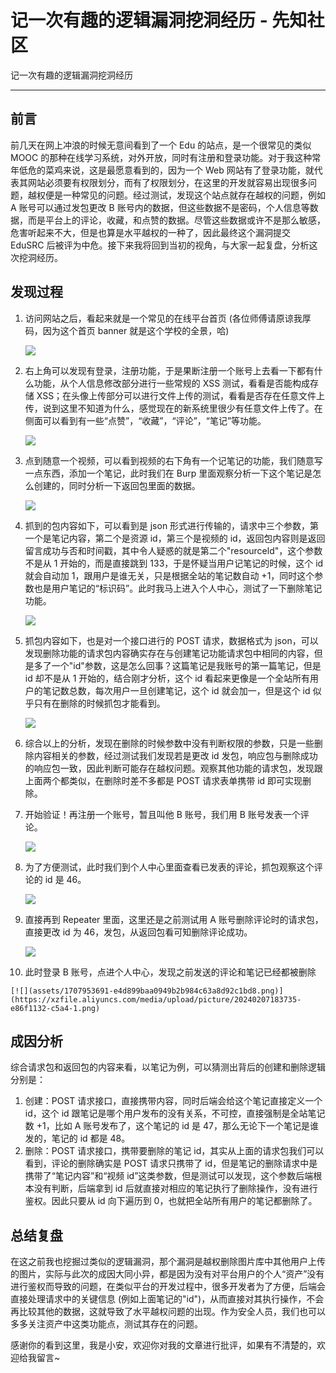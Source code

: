 

# 记一次有趣的逻辑漏洞挖洞经历 - 先知社区

记一次有趣的逻辑漏洞挖洞经历

- - -

## 前言

前几天在网上冲浪的时候无意间看到了一个 Edu 的站点，是一个很常见的类似 MOOC 的那种在线学习系统，对外开放，同时有注册和登录功能。对于我这种常年低危的菜鸡来说，这是最愿意看到的，因为一个 Web 网站有了登录功能，就代表其网站必须要有权限划分，而有了权限划分，在这里的开发就容易出现很多问题，越权便是一种常见的问题。经过测试，发现这个站点就存在越权的问题，例如 A 账号可以通过发包更改 B 账号内的数据，但这些数据不是密码，个人信息等数据，而是平台上的评论，收藏，和点赞的数据。尽管这些数据或许不是那么敏感，危害听起来不大，但是也算是水平越权的一种了，因此最终这个漏洞提交 EduSRC 后被评为中危。接下来我将回到当初的视角，与大家一起复盘，分析这次挖洞经历。

## 发现过程

1.  访问网站之后，看起来就是一个常见的在线平台首页 (各位师傅请原谅我厚码，因为这个首页 banner 就是这个学校的全景，哈)
    
    [![](assets/1707953691-5951551303d273a91cdaa48ab8d8657c.png)](https://xzfile.aliyuncs.com/media/upload/picture/20240207183600-afccc0a4-c5a4-1.png)
    
2.  右上角可以发现有登录，注册功能，于是果断注册一个账号上去看一下都有什么功能，从个人信息修改部分进行一些常规的 XSS 测试，看看是否能构成存储 XSS；在头像上传部分可以进行文件上传的测试，看看是否存在任意文件上传，说到这里不知道为什么，感觉现在的新系统里很少有任意文件上传了。在侧面可以看到有一些“点赞”，“收藏”，“评论”，“笔记”等功能。
    
    [![](assets/1707953691-fefca817a6ce27dba11de6b6dacdaa9c.png)](https://xzfile.aliyuncs.com/media/upload/picture/20240207183639-c70b55f0-c5a4-1.png)
    
3.  点到随意一个视频，可以看到视频的右下角有一个记笔记的功能，我们随意写一点东西，添加一个笔记，此时我们在 Burp 里面观察分析一下这个笔记是怎么创建的，同时分析一下返回包里面的数据。
    
    [![](assets/1707953691-6a00c93dae55a0f2d649c5e8b54a5b80.png)](https://xzfile.aliyuncs.com/media/upload/picture/20240207183649-ccfb26a2-c5a4-1.png)
    
4.  抓到的包内容如下，可以看到是 json 形式进行传输的，请求中三个参数，第一个是笔记内容，第二个是资源 id，第三个是视频的 id，返回包内容则是返回留言成功与否和时间戳，其中令人疑惑的就是第二个"resourceld"，这个参数不是从 1 开始的，而是直接跳到 133，于是怀疑当用户记笔记的时候，这个 id 就会自动加 1，跟用户是谁无关，只是根据全站的笔记数自动 +1，同时这个参数也是用户笔记的“标识码”。此时我马上进入个人中心，测试了一下删除笔记功能。
    
    [![](assets/1707953691-d8fe5c49a59d903d977d861c2bce651a.png)](https://xzfile.aliyuncs.com/media/upload/picture/20240207183700-d36e0202-c5a4-1.png)
    
5.  抓包内容如下，也是对一个接口进行的 POST 请求，数据格式为 json，可以发现删除功能的请求包内容确实存在与创建笔记功能请求包中相同的内容，但是多了一个"id"参数，这是怎么回事？这篇笔记是我账号的第一篇笔记，但是 id 却不是从 1 开始的，结合刚才分析，这个 id 看起来更像是一个全站所有用户的笔记数总数，每次用户一旦创建笔记，这个 id 就会加一，但是这个 id 似乎只有在删除的时候抓包才能看到。
    
    [![](assets/1707953691-a8621e28c0e380d97f6ed947ce713535.png)](https://xzfile.aliyuncs.com/media/upload/picture/20240207183708-d82c6f40-c5a4-1.png)
    
6.  综合以上的分析，发现在删除的时候参数中没有判断权限的参数，只是一些删除内容相关的参数，经过测试我们发现若是更改 id 发包，响应包与删除成功的响应包一致，因此判断可能存在越权问题。观察其他功能的请求包，发现跟上面两个都类似，在删除时差不多都是 POST 请求表单携带 id 即可实现删除。
    
7.  开始验证！再注册一个账号，暂且叫他 B 账号，我们用 B 账号发表一个评论。
    
    [![](assets/1707953691-da56b154d01d1fa22ef272fe619b4e9b.png)](https://xzfile.aliyuncs.com/media/upload/picture/20240207183716-dc84e702-c5a4-1.png)
    
8.  为了方便测试，此时我们到个人中心里面查看已发表的评论，抓包观察这个评论的 id 是 46。
    
    [![](assets/1707953691-271dc0c84dfaf739daaebc857a106187.png)](https://xzfile.aliyuncs.com/media/upload/picture/20240207183723-e0d8eed4-c5a4-1.png)
    
9.  直接再到 Repeater 里面，这里还是之前测试用 A 账号删除评论时的请求包，直接更改 id 为 46，发包，从返回包看可知删除评论成功。
    
    [![](assets/1707953691-f9ae56f4020aa41824ac1b443c4d0567.png)](https://xzfile.aliyuncs.com/media/upload/picture/20240207183730-e52dbafa-c5a4-1.png)
    
10.  此时登录 B 账号，点进个人中心，发现之前发送的评论和笔记已经都被删除
    
    [![](assets/1707953691-e4d899baa0949b2b984c63a8d92c1bd8.png)](https://xzfile.aliyuncs.com/media/upload/picture/20240207183735-e86f1132-c5a4-1.png)
    

## 成因分析

综合请求包和返回包的内容来看，以笔记为例，可以猜测出背后的创建和删除逻辑分别是：

1.  创建：POST 请求接口，直接携带内容，同时后端会给这个笔记直接定义一个 id，这个 id 跟笔记是哪个用户发布的没有关系，不可控，直接强制是全站笔记数 +1，比如 A 账号发布了，这个笔记的 id 是 47，那么无论下一个笔记是谁发的，笔记的 id 都是 48。
2.  删除：POST 请求接口，携带要删除的笔记 id，其实从上面的请求包我们可以看到，评论的删除确实是 POST 请求只携带了 id，但是笔记的删除请求中是携带了“笔记内容”和“视频 id”这类参数，但是测试可以发现，这个参数后端根本没有判断，后端拿到 id 后就直接对相应的笔记执行了删除操作，没有进行鉴权。因此只要从 id 向下遍历到 0，也就把全站所有用户的笔记都删除了。

## 总结复盘

在这之前我也挖掘过类似的逻辑漏洞，那个漏洞是越权删除图片库中其他用户上传的图片，实际与此次的成因大同小异，都是因为没有对平台用户的个人“资产”没有进行鉴权而导致的问题，在类似平台的开发过程中，很多开发者为了方便，后端会直接处理请求中的关键信息 (例如上面笔记的"id")，从而直接对其执行操作，不会再比较其他的数据，这就导致了水平越权问题的出现。作为安全人员，我们也可以多多关注资产中这类功能点，测试其存在的问题。

感谢你的看到这里，我是小安，欢迎你对我的文章进行批评，如果有不清楚的，欢迎给我留言~
